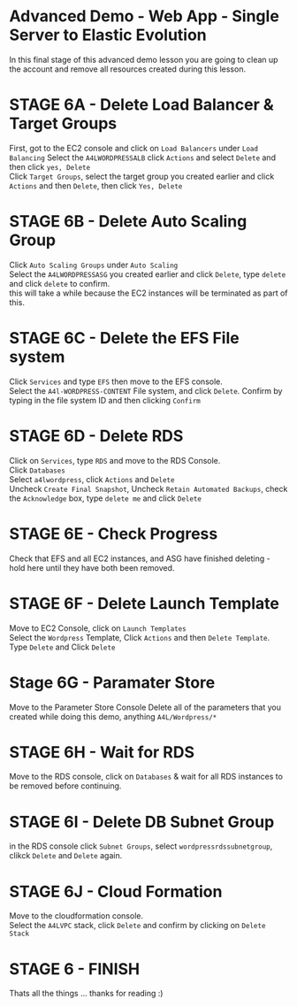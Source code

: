 # Advanced Demo - Web App - Single Server to Elastic Evolution

In this final stage of this advanced demo lesson you are going to clean up the account and remove all resources created during this lesson.  

# STAGE 6A - Delete Load Balancer & Target Groups

First, got to the EC2 console and click on `Load Balancers` under `Load Balancing` 
Select the `A4LWORDPRESSALB`  click `Actions` and select `Delete` and then click `yes, Delete`  
Click `Target Groups`, select the target group you created earlier and click `Actions` and then `Delete`, then click `Yes, Delete`  

# STAGE 6B - Delete Auto Scaling Group

Click `Auto Scaling Groups` under `Auto Scaling`  
Select the `A4LWORDPRESSASG` you created earlier and click `Delete`, type `delete` and click `delete` to confirm.  
this will take a while because the EC2 instances will be terminated as part of this.  

# STAGE 6C - Delete the EFS File system

Click `Services` and type `EFS` then move to the EFS console.  
Select the `A4l-WORDPRESS-CONTENT` File system, and click `Delete`. Confirm by typing in the file system ID and then clicking `Confirm`  

# STAGE 6D - Delete RDS

Click on `Services`, type `RDS` and move to the RDS Console.  
Click `Databases`  
Select `a4lwordpress`, click `Actions` and `Delete`  
Uncheck `Create Final Snapshot`, Uncheck `Retain Automated Backups`, check the `Acknowledge` box, type `delete me` and click `Delete`  

# STAGE 6E - Check Progress

Check that EFS and all EC2 instances, and ASG have finished deleting - hold here until they have both been removed.

# STAGE 6F - Delete Launch Template

Move to EC2 Console, click on `Launch Templates`  
Select the `Wordpress` Template, Click `Actions` and then `Delete Template`. Type `Delete` and Click `Delete`  

# Stage 6G - Paramater Store
Move to the Parameter Store Console
Delete all of the parameters that you created while doing this demo, anything `A4L/Wordpress/*`  

# STAGE 6H - Wait for RDS

Move to the RDS console, click on `Databases` & wait for all RDS instances to be removed before continuing.  

# STAGE 6I - Delete DB Subnet Group

in the RDS console click `Subnet Groups`, select `wordpressrdssubnetgroup`, clikck `Delete` and `Delete` again.
 
# STAGE 6J - Cloud Formation

Move to the cloudformation console.  
Select the `A4LVPC` stack, click `Delete` and confirm by clicking on `Delete Stack`

# STAGE 6 - FINISH

Thats all the things ... thanks for reading :)


